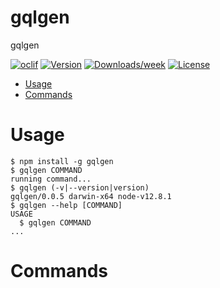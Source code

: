 gqlgen
======

gqlgen

[![oclif](https://img.shields.io/badge/cli-oclif-brightgreen.svg)](https://oclif.io)
[![Version](https://img.shields.io/npm/v/gqlgen.svg)](https://npmjs.org/package/gqlgen)
[![Downloads/week](https://img.shields.io/npm/dw/gqlgen.svg)](https://npmjs.org/package/gqlgen)
[![License](https://img.shields.io/npm/l/gqlgen.svg)](https://github.com/forsigner/gqlgen/blob/master/package.json)

<!-- toc -->
* [Usage](#usage)
* [Commands](#commands)
<!-- tocstop -->
# Usage
<!-- usage -->
```sh-session
$ npm install -g gqlgen
$ gqlgen COMMAND
running command...
$ gqlgen (-v|--version|version)
gqlgen/0.0.5 darwin-x64 node-v12.8.1
$ gqlgen --help [COMMAND]
USAGE
  $ gqlgen COMMAND
...
```
<!-- usagestop -->
# Commands
<!-- commands -->

<!-- commandsstop -->
